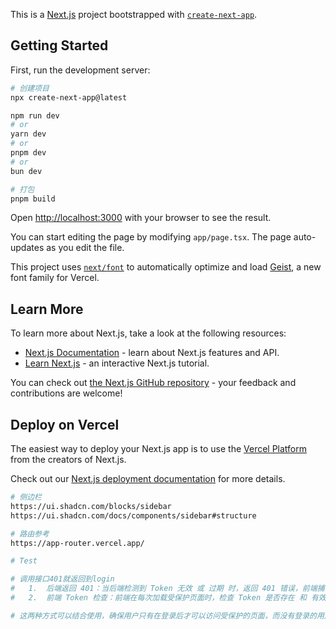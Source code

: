 This is a [Next.js](https://nextjs.org) project bootstrapped with [`create-next-app`](https://nextjs.org/docs/app/api-reference/cli/create-next-app).

## Getting Started

First, run the development server:

```bash
# 创建项目
npx create-next-app@latest

npm run dev
# or
yarn dev
# or
pnpm dev
# or
bun dev

# 打包
pnpm build

```

Open [http://localhost:3000](http://localhost:3000) with your browser to see the result.

You can start editing the page by modifying `app/page.tsx`. The page auto-updates as you edit the file.

This project uses [`next/font`](https://nextjs.org/docs/app/building-your-application/optimizing/fonts) to automatically optimize and load [Geist](https://vercel.com/font), a new font family for Vercel.

## Learn More

To learn more about Next.js, take a look at the following resources:

- [Next.js Documentation](https://nextjs.org/docs) - learn about Next.js features and API.
- [Learn Next.js](https://nextjs.org/learn) - an interactive Next.js tutorial.

You can check out [the Next.js GitHub repository](https://github.com/vercel/next.js) - your feedback and contributions are welcome!

## Deploy on Vercel

The easiest way to deploy your Next.js app is to use the [Vercel Platform](https://vercel.com/new?utm_medium=default-template&filter=next.js&utm_source=create-next-app&utm_campaign=create-next-app-readme) from the creators of Next.js.

Check out our [Next.js deployment documentation](https://nextjs.org/docs/app/building-your-application/deploying) for more details.



```bash
# 侧边栏
https://ui.shadcn.com/blocks/sidebar
https://ui.shadcn.com/docs/components/sidebar#structure

# 路由参考
https://app-router.vercel.app/

# Test

# 调用接口401就返回到login
# 	1.	后端返回 401：当后端检测到 Token 无效 或 过期 时，返回 401 错误，前端捕获后跳转到登录页面。
# 	2.	前端 Token 检查：前端在每次加载受保护页面时，检查 Token 是否存在 和 有效性，如果无效则跳转到登录页面。

# 这两种方式可以结合使用，确保用户只有在登录后才可以访问受保护的页面，而没有登录的用户会被引导到登录页。这样，既能提高系统的安全性，又能确保用户体验的流畅性。

```